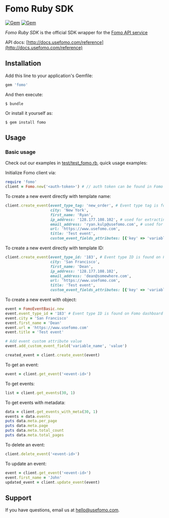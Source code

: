 # Fomo Ruby SDK
[![Gem](https://img.shields.io/gem/v/fomo.svg)](https://rubygems.org/gems/fomo)
[![Gem](https://img.shields.io/gem/dt/fomo.svg)](https://rubygems.org/gems/fomo)

*Fomo Ruby SDK* is the official SDK wrapper for the [Fomo API service](https://www.usefomo.com)

API docs: [http://docs.usefomo.com/reference](http://docs.usefomo.com/reference)

## Installation

Add this line to your application's Gemfile:

```ruby
gem 'fomo'
```

And then execute:

    $ bundle

Or install it yourself as:

    $ gem install fomo

## Usage

### Basic usage

Check out our examples in [test/test_fomo.rb](test/test_fomo.rb), quick usage examples:

Initialize Fomo client via:

```ruby
require 'fomo'
client = Fomo.new('<auth-token>') # // auth token can be found in Fomo application admin dashboard (App -> API Access)
```

To create a new event directly with template name:

```ruby
client.create_event(event_type_tag: 'new_order', # Event type tag is found on Fomo dashboard (Templates -> Template name)
                    city: 'New York',
                    first_name: 'Ryan',
                    ip_address: '128.177.108.102', # used for extracting location parameters
                    email_address: 'ryan.kulp@usefomo.com', # used for creating Avatars in notifications
                    url: 'https://www.usefomo.com',
                    title: 'Test event',
                    custom_event_fields_attributes: [{'key' => 'variable_name', 'value' => 'value'}])
```


To create a new event directly with template ID:

```ruby
client.create_event(event_type_id: '183', # Event type ID is found on Fomo dashboard (Templates -> Template ID)
                    city: 'San Francisco',
                    first_name: 'Dean',
                    ip_address: '128.177.108.102',
                    email_address: 'dean@somewhere.com',
                    url: 'https://www.usefomo.com',
                    title: 'Test event',
                    custom_event_fields_attributes: [{'key' => 'variable_name', 'value' => 'value'}])
```

To create a new event with object:

```ruby
event = FomoEventBasic.new
event.event_type_id = '183' # Event type ID is found on Fomo dashboard (Templates -> Template ID)
event.city = 'San Francisco'
event.first_name = 'Dean'
event.url = 'https://www.usefomo.com'
event.title = 'Test event'

# Add event custom attribute value
event.add_custom_event_field('variable_name', 'value')

created_event = client.create_event(event)
```

To get an event:

```ruby
event = client.get_event('<event-id>')
```

To get events:

```ruby
list = client.get_events(30, 1)
```

To get events with metadata:

```ruby
data = client.get_events_with_meta(30, 1)
events = data.events
puts data.meta.per_page
puts data.meta.page
puts data.meta.total_count
puts data.meta.total_pages
```

To delete an event:

```ruby
client.delete_event('<event-id>')
```

To update an event:

```ruby
event = client.get_event('<event-id>')
event.first_name = 'John'
updated_event = client.update_event(event)
```

## Support

If you have questions, email us at [hello@usefomo.com](mailto:hello@usefomo.com).
